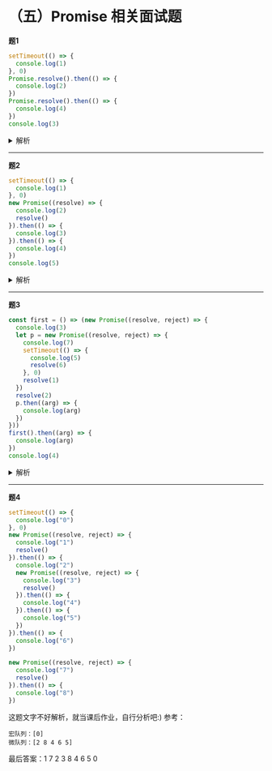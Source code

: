 # （五）Promise 相关面试题

**题1**

```js
setTimeout(() => {
  console.log(1)
}, 0)
Promise.resolve().then(() => {
  console.log(2)
})
Promise.resolve().then(() => {
  console.log(4)
})
console.log(3)
```

<details>
<summary>解析</summary>

```js
setTimeout(() => {
  console.log(1)
}, 0) // 入宏队列
Promise.resolve().then(() => {
  console.log(2)
}) // 入微队列
Promise.resolve().then(() => {
  console.log(4)
}) // 入微队列
console.log(3) // 主线程同步执行
```

```
同步任务：3
宏队列：[1]
微队列：[2 4]
同步任务先执行，宏队列要等微队列中的任务执行完毕才能取出执行。
```
最后输出顺序：3 2 4 1

</details>

---

**题2**

```js
setTimeout(() => {
  console.log(1)
}, 0)
new Promise((resolve) => {
  console.log(2)
  resolve()
}).then(() => {
  console.log(3)
}).then(() => {
  console.log(4)
})
console.log(5)
```

<details>
<summary>解析</summary>

```js
setTimeout(() => {
  console.log(1) // 入宏队列
}, 0)
new Promise((resolve) => {
  console.log(2) // 同步立即执行
  resolve() // 立即返回成功状态
}).then(() => {
  console.log(3) // 入微队列
}).then(() => {
  console.log(4) // 等待前面 3 的任务执行完后才能入微队列
})
console.log(5) // 同步立即执行
```

```
同步任务：2 5
宏队列：[1]
微队列：[3 4]
需要注意打印 4 的任务需要等前面打印 3 的任务执行后，才能放入微队列。
```
最后输出顺序：2 5 3 4 1

</details>

---

**题3**

```js
const first = () => (new Promise((resolve, reject) => {
  console.log(3)
  let p = new Promise((resolve, reject) => {
    console.log(7)
    setTimeout(() => {
      console.log(5)
      resolve(6)
    }, 0)
    resolve(1)
  })
  resolve(2)
  p.then((arg) => {
    console.log(arg)
  })
}))
first().then((arg) => {
  console.log(arg)
})
console.log(4)
```

<details>
<summary>解析</summary>

```js
const first = () => (new Promise((resolve, reject) => {
  console.log(3) // 同步立即执行
  let p = new Promise((resolve, reject) => {
    console.log(7) // 同步立即执行
    setTimeout(() => {
      console.log(5) // 加入宏队列
      resolve(6) // resolve(1) 已改变状态，状态只能改变一次，失效
    }, 0)
    resolve(1) // 同步立即改变状态，1为成功的值，先执行p的 then，这里跳往 p.then
  })
  resolve(2) // first 状态确定，去执行 first().then，成功值为2，入队列
  p.then((arg) => {
    console.log(arg) // 输出 1 添加到微队列
  })
}))
first().then((arg) => {
  console.log(arg) // arg=2，入微队列
})
console.log(4) // 同步立即执行
```

```
同步任务：3 7 4
宏队列：[5]
微队列：[1 2]
```
最后输出顺序：3 7 4 1 2 5

</details>

---

**题4**

```js
setTimeout(() => {
  console.log("0")
}, 0)
new Promise((resolve, reject) => {
  console.log("1")
  resolve()
}).then(() => {
  console.log("2")
  new Promise((resolve, reject) => {
    console.log("3")
    resolve()
  }).then(() => {
    console.log("4")
  }).then(() => {
    console.log("5")
  })
}).then(() => {
  console.log("6")
})

new Promise((resolve, reject) => {
  console.log("7")
  resolve()
}).then(() => {
  console.log("8")
})
```

这题文字不好解析，就当课后作业，自行分析吧:) 参考：
```
宏队列：[0]
微队列：[2 8 4 6 5]
```

最后答案：1 7 2 3 8 4 6 5 0